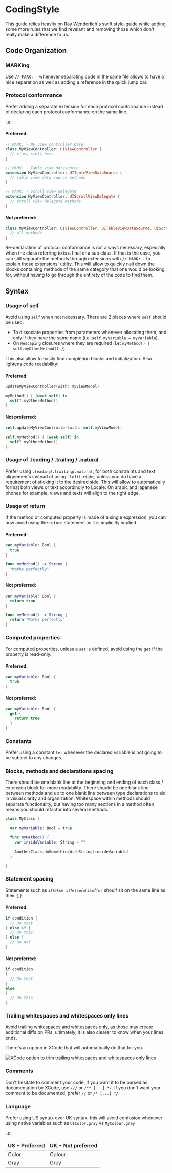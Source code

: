 # CodingStyle

This guide relies heavily on [Ray Wenderlich's swift style-guide](https://github.com/raywenderlich/swift-style-guide) while adding some more rules that we find revelant and removing those which don't really make a difference to us.

## Code Organization

### MARKing

Use `// MARK: -` whenever separating code in the same file allows to have a nice separation as well as adding a reference in the quick jump bar.

### Protocol conformance

Prefer adding a separate extension for each protocol conformance instead of declaring each protocol conformance on the same line.

i.e:

#### Preferred:

```Swift
// MARK: - My view controller base
class MyViewController: UIViewController {
  // class stuff here
}

// MARK: - Table view datasource
extension MyViewController: UITableViewDataSource {
  // table view data source methods
}

// MARK: - Scroll view delegate
extension MyViewController: UIScrollViewDelegate {
  // scroll view delegate methods
}
```

#### Not preferred:

```Swift
class MyViewController: UIViewController, UITableViewDataSource, UIScrollViewDelegate {
  // all methods
}
```

Re-declaration of protocol conformance is not always necessary, especially when the class referring to is a final or a sub class.
If that is the case, you can still separate the methods through extensions with `// MARK: -` to explain those extensions' utility.
This will allow to quickly nail down the blocks containing methods of the same category that one would be looking for, without having to go through
the entirety of the code to find them.

## Syntax

### Usage of self

Avoid using `self` when not necessary.
There are 2 places where `self` should be used:
  - To dissociate properties from parameters whenever allocating them, and only if they have the same name (i.e: `self.myVariable = myVariable`).
  - On `@escaping` closures where they are required (i.e: `myMethod() { self.myOtherMethod() }`).

This also allow to easily find completion blocks and initialization. Also lightens code readability:

#### Preferred:

```Swift
updateMyViewController(with: myViewModel)

myMethod() { [weak self] in
  self?.myOtherMethod()
}
```

#### Not preferred:

```Swift
self.updateMyViewController(with: self.myViewModel)

self.myMethod() { [weak self] in
  self?.myOtherMethod()
}
```

### Usage of .leading / .trailing / .natural

Prefer using `.leading`/`.trailing`/`.natural`, for both constraints and text alignements instead of using `.left`/`.right`, unless you do
have a requirement of sticking it to the desired side.
This will allow to automatically format both views or text accordingly to Locale. On arabic and japanese phones for example, views and texts
will align to the right edge.

### Usage of return

If the method or computed property is made of a single expression, you can now avoid using the `return` statement as it is implicitly implied.

#### Preferred:

```Swift
var myVariable: Bool {
  true
}

func myMethod() -> String {
  "Works perfectly"
}
```

#### Not preferred:

```Swift
var myVariable: Bool {
  return true
}

func myMethod() -> String {
  return "Works perfectly"
}
```

### Computed properties

For computed properties, unless a `set` is defined, avoid using the `get` if the property is read-only.

#### Preferred:

```Swift
var myVariable: Bool {
  true
}
```

#### Not preferred:

```Swift
var myVariable: Bool {
  get {
    return true
  }
}
```

### Constants

Prefer using a constant `let` whenever the declared variable is not going to be subject to any changes.

### Blocks, methods and declarations spacing

There should be one blank line at the beginning and ending of each class / extension block for more readability.
There should be one blank line between methods and up to one blank line between type declarations to aid in visual clarity and organization.
Whitespace within methods should separate functionality, but having too many sections in a method often means you should refactor into several methods.

```Swift
class MyClass {

  var myVariable: Bool = true

  func myMethod() {
    var insideVariable: String = ""
    
    AnotherClass.doSomethingWithString(insideVariable)
  }

}
```

### Statement spacing

Statements such as `if`/`else if`/`else`/`while`/`for` shoulf sit on the same line as their `{`,`}`.

#### Preferred:

```Swift
if condition {
  // Do that
} else if {
  // Do this
} else {
  // Do not
}
```

#### Not preferred:

```Swift
if condition
{
  // Do that
}
else
{
  // Do this
}
```

### Trailing whitespaces and whitespaces only lines

Avoid trailing whitespaces and whitespaces only, as those may create additional diffs on PRs, ultimately, it is also clearer to know when your lines ends.

There's an option in XCode that will automatically do that for you.

![XCode option to trim trailing whitespaces and whitespaces only lines](https://pbs.twimg.com/media/DTawMEMWsAAbbbs?format=png&name=medium)

### Comments

Don't hesitate to comment your code, if you want it to be parsed as documentation by XCode, use `///` or `/** [...] */`. If you don't want
your comment to be documented, prefer `//` or `/* [...] */`.

### Language

Prefer using US syntax over UK syntax, this will avoid confusion whenever
using native variables such as `UIColor.gray` vs `MyColour.grey`

i.e:

US - Preferred | UK - Not preferred
------------ | -------------
Color | Colour
Gray | Grey
